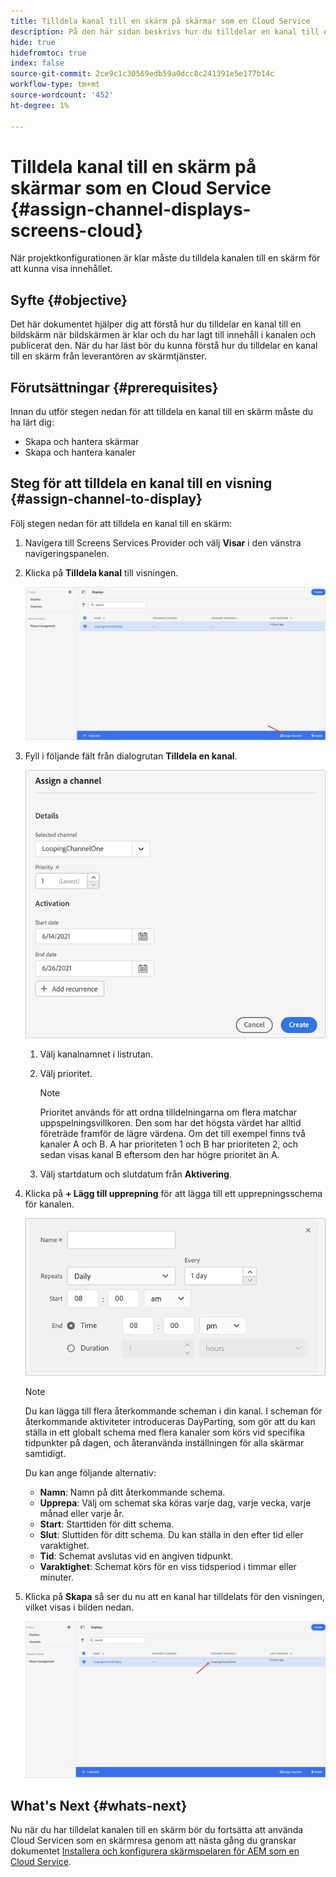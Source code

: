 ```yaml
---
title: Tilldela kanal till en skärm på skärmar som en Cloud Service
description: På den här sidan beskrivs hur du tilldelar en kanal till en skärm på skärmar som en Cloud Service.
hide: true
hidefromtoc: true
index: false
source-git-commit: 2ce9c1c30569edb59a0dcc8c241391e5e177b14c
workflow-type: tm+mt
source-wordcount: '452'
ht-degree: 1%

---
```



# Tilldela kanal till en skärm på skärmar som en Cloud Service {#assign-channel-displays-screens-cloud}

När projektkonfigurationen är klar måste du tilldela kanalen till en skärm för att kunna visa innehållet.

## Syfte {#objective}

Det här dokumentet hjälper dig att förstå hur du tilldelar en kanal till en bildskärm när bildskärmen är klar och du har lagt till innehåll i kanalen och publicerat den. När du har läst bör du kunna förstå hur du tilldelar en kanal till en skärm från leverantören av skärmtjänster.

## Förutsättningar {#prerequisites}

Innan du utför stegen nedan för att tilldela en kanal till en skärm måste du ha lärt dig:

* Skapa och hantera skärmar
* Skapa och hantera kanaler

## Steg för att tilldela en kanal till en visning {#assign-channel-to-display}

Följ stegen nedan för att tilldela en kanal till en skärm:

1. Navigera till Screens Services Provider och välj **Visar** i den vänstra navigeringspanelen.

1. Klicka på **Tilldela kanal** till visningen.

   ![bild](/help/screens-cloud/assets/display/assignchannel-1.png)

1. Fyll i följande fält från dialogrutan **Tilldela en kanal**.

   ![bild](/help/screens-cloud/assets/display/assignchannel-2.png)

   1. Välj kanalnamnet i listrutan.
   1. Välj prioritet.

      >[!NOTE]
      >Prioritet används för att ordna tilldelningarna om flera matchar uppspelningsvillkoren. Den som har det högsta värdet har alltid företräde framför de lägre värdena. Om det till exempel finns två kanaler A och B. A har prioriteten 1 och B har prioriteten 2, och sedan visas kanal B eftersom den har högre prioritet än A.
   1. Välj startdatum och slutdatum från **Aktivering**.

1. Klicka på **+ Lägg till upprepning** för att lägga till ett upprepningsschema för kanalen.

   ![bild](/help/screens-cloud/assets/create-content/recurrence-1.png)

   >[!NOTE]
   >Du kan lägga till flera återkommande scheman i din kanal. I scheman för återkommande aktiviteter introduceras DayParting, som gör att du kan ställa in ett globalt schema med flera kanaler som körs vid specifika tidpunkter på dagen, och återanvända inställningen för alla skärmar samtidigt.

   Du kan ange följande alternativ:

   * **Namn**: Namn på ditt återkommande schema.
   * **Upprepa**: Välj om schemat ska köras varje dag, varje vecka, varje månad eller varje år.
   * **Start**: Starttiden för ditt schema.
   * **Slut**: Sluttiden för ditt schema. Du kan ställa in den efter tid eller varaktighet.
   * **Tid**: Schemat avslutas vid en angiven tidpunkt.
   * **Varaktighet**: Schemat körs för en viss tidsperiod i timmar eller minuter.

1. Klicka på **Skapa** så ser du nu att en kanal har tilldelats för den visningen, vilket visas i bilden nedan.

   ![bild](/help/screens-cloud/assets/display/assignchannel-3.png)


## What&#39;s Next {#whats-next}

Nu när du har tilldelat kanalen till en skärm bör du fortsätta att använda Cloud Servicen som en skärmresa genom att nästa gång du granskar dokumentet [Installera och konfigurera skärmspelaren för AEM som en Cloud Service](/help/screens-cloud/managing-players-registration/installing-screens-cloud-player.md).
